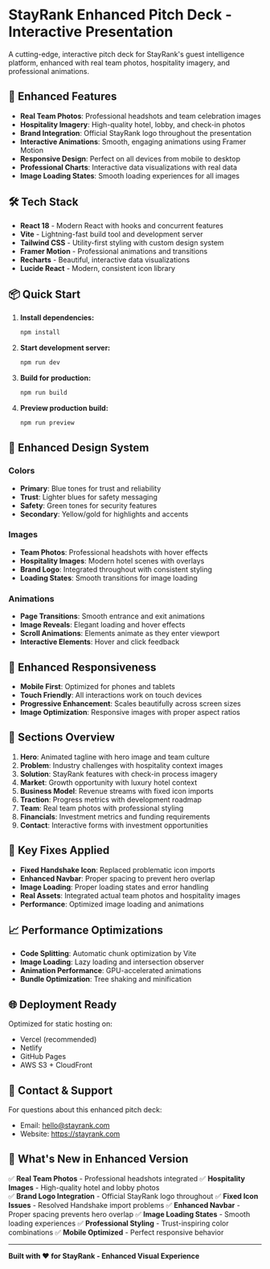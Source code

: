 # StayRank Enhanced Pitch Deck - Interactive Presentation

A cutting-edge, interactive pitch deck for StayRank's guest intelligence platform, enhanced with real team photos, hospitality imagery, and professional animations.

## 🚀 Enhanced Features

- **Real Team Photos**: Professional headshots and team celebration images
- **Hospitality Imagery**: High-quality hotel, lobby, and check-in photos
- **Brand Integration**: Official StayRank logo throughout the presentation
- **Interactive Animations**: Smooth, engaging animations using Framer Motion
- **Responsive Design**: Perfect on all devices from mobile to desktop
- **Professional Charts**: Interactive data visualizations with real data
- **Image Loading States**: Smooth loading experiences for all images

## 🛠️ Tech Stack

- **React 18** - Modern React with hooks and concurrent features
- **Vite** - Lightning-fast build tool and development server
- **Tailwind CSS** - Utility-first styling with custom design system
- **Framer Motion** - Professional animations and transitions
- **Recharts** - Beautiful, interactive data visualizations
- **Lucide React** - Modern, consistent icon library

## 📦 Quick Start

1. **Install dependencies:**
   ```bash
   npm install
   ```

2. **Start development server:**
   ```bash
   npm run dev
   ```

3. **Build for production:**
   ```bash
   npm run build
   ```

4. **Preview production build:**
   ```bash
   npm run preview
   ```

## 🎨 Enhanced Design System

### Colors
- **Primary**: Blue tones for trust and reliability
- **Trust**: Lighter blues for safety messaging  
- **Safety**: Green tones for security features
- **Secondary**: Yellow/gold for highlights and accents

### Images
- **Team Photos**: Professional headshots with hover effects
- **Hospitality Images**: Modern hotel scenes with overlays
- **Brand Logo**: Integrated throughout with consistent styling
- **Loading States**: Smooth transitions for image loading

### Animations
- **Page Transitions**: Smooth entrance and exit animations
- **Image Reveals**: Elegant loading and hover effects
- **Scroll Animations**: Elements animate as they enter viewport
- **Interactive Elements**: Hover and click feedback

## 📱 Enhanced Responsiveness

- **Mobile First**: Optimized for phones and tablets
- **Touch Friendly**: All interactions work on touch devices
- **Progressive Enhancement**: Scales beautifully across screen sizes
- **Image Optimization**: Responsive images with proper aspect ratios

## 🎯 Sections Overview

1. **Hero**: Animated tagline with hero image and team culture
2. **Problem**: Industry challenges with hospitality context images
3. **Solution**: StayRank features with check-in process imagery
4. **Market**: Growth opportunity with luxury hotel context
5. **Business Model**: Revenue streams with fixed icon imports
6. **Traction**: Progress metrics with development roadmap
7. **Team**: Real team photos with professional styling
8. **Financials**: Investment metrics and funding requirements
9. **Contact**: Interactive forms with investment opportunities

## 🔧 Key Fixes Applied

- **Fixed Handshake Icon**: Replaced problematic icon imports
- **Enhanced Navbar**: Proper spacing to prevent hero overlap
- **Image Loading**: Proper loading states and error handling
- **Real Assets**: Integrated actual team photos and hospitality images
- **Performance**: Optimized image loading and animations

## 📈 Performance Optimizations

- **Code Splitting**: Automatic chunk optimization by Vite
- **Image Loading**: Lazy loading and intersection observer
- **Animation Performance**: GPU-accelerated animations
- **Bundle Optimization**: Tree shaking and minification

## 🌐 Deployment Ready

Optimized for static hosting on:
- Vercel (recommended)
- Netlify
- GitHub Pages
- AWS S3 + CloudFront

## 📧 Contact & Support

For questions about this enhanced pitch deck:
- Email: hello@stayrank.com
- Website: https://stayrank.com

## 🎉 What's New in Enhanced Version

✅ **Real Team Photos** - Professional headshots integrated
✅ **Hospitality Images** - High-quality hotel and lobby photos  
✅ **Brand Logo Integration** - Official StayRank logo throughout
✅ **Fixed Icon Issues** - Resolved Handshake import problems
✅ **Enhanced Navbar** - Proper spacing prevents hero overlap
✅ **Image Loading States** - Smooth loading experiences
✅ **Professional Styling** - Trust-inspiring color combinations
✅ **Mobile Optimized** - Perfect responsive behavior

---

**Built with ❤️ for StayRank - Enhanced Visual Experience**
